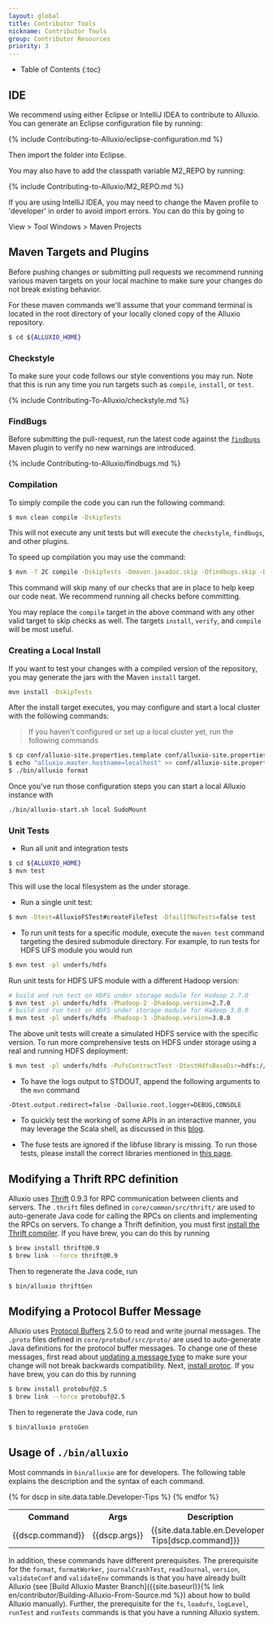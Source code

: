 ```yaml
---
layout: global
title: Contributor Tools
nickname: Contributor Tools
group: Contributor Resources
priority: 3
---
```


* Table of Contents
{:toc}

## IDE

We recommend using either Eclipse or IntelliJ IDEA to contribute to Alluxio. You can generate an
Eclipse configuration file by running:

{% include Contributing-to-Alluxio/eclipse-configuration.md %}

Then import the folder into Eclipse.

You may also have to add the classpath variable M2_REPO by running:

{% include Contributing-to-Alluxio/M2_REPO.md %}

If you are using IntelliJ IDEA, you may need to change the Maven profile to 'developer' in order
to avoid import errors. You can do this by going to

View > Tool Windows > Maven Projects

## Maven Targets and Plugins

Before pushing changes or submitting pull requests we recommend running various maven targets on
your local machine to make sure your changes do not break existing behavior.

For these maven commands we'll assume that your command terminal is located in the root directory
of your locally cloned copy of the Alluxio repository.

```bash
$ cd ${ALLUXIO_HOME}
```

### Checkstyle

To make sure your code follows our style conventions you may run. Note that this is run any time
you run targets such as `compile`, `install`, or `test`.

{% include Contributing-To-Alluxio/checkstyle.md %}

### FindBugs

Before submitting the pull-request, run the latest code against the
[`findbugs`](http://findbugs.sourceforge.net/) Maven plugin to verify no new warnings are
introduced.

{% include Contributing-to-Alluxio/findbugs.md %}

### Compilation

To simply compile the code you can run the following command:

```bash
$ mvn clean compile -DskipTests
```

This will not execute any unit tests but will execute the `checkstyle`, `findbugs`, and other
plugins.

To speed up compilation you may use the command:

```bash
$ mvn -T 2C compile -DskipTests -Dmaven.javadoc.skip -Dfindbugs.skip -Dcheckstyle.skip -Dlicense.skip
```

This command will skip many of our checks that are in place to help keep our code neat. We
recommend running all checks before committing.

You may replace the `compile` target in the above command with any other valid target to skip checks
as well. The targets `install`, `verify`, and `compile` will be most useful.


### Creating a Local Install

If you want to test your changes with a compiled version of the repository, you may generate the
jars with the Maven `install` target.

```bash
mvn install -DskipTests
```

After the install target executes, you may configure and start a local cluster
with the following commands:

> If you haven't configured or set up a local cluster yet, run the following commands

```bash
$ cp conf/alluxio-site.properties.template conf/alluxio-site.properties
$ echo "alluxio.master.hostname=localhost" >> conf/alluxio-site.properties
$ ./bin/alluxio format
```

Once you've run those configuration steps you can start a local Alluxio instance with

```bash
./bin/alluxio-start.sh local SudoMount
```

### Unit Tests

- Run all unit and integration tests

```bash
$ cd ${ALLUXIO_HOME}
$ mvn test
```

This will use the local filesystem as the under storage.

- Run a single unit test:

```bash
$ mvn -Dtest=AlluxioFSTest#createFileTest -DfailIfNoTests=false test
```

- To run unit tests for a specific module, execute the `maven test` command targeting
the desired submodule directory. For example, to run tests for HDFS UFS module you would run

```bash
$ mvn test -pl underfs/hdfs
```

Run unit tests for HDFS UFS module with a different Hadoop version:

```bash
# build and run test on HDFS under storage module for Hadoop 2.7.0
$ mvn test -pl underfs/hdfs -Phadoop-2 -Dhadoop.version=2.7.0
# build and run test on HDFS under storage module for Hadoop 3.0.0
$ mvn test -pl underfs/hdfs -Phadoop-3 -Dhadoop.version=3.0.0
```

The above unit tests will create a simulated HDFS service with the specific version.
To run more comprehensive tests on HDFS under storage using a real and running HDFS deployment:

```bash
$ mvn test -pl underfs/hdfs -PufsContractTest -DtestHdfsBaseDir=hdfs://ip:port/alluxio_test
```

- To have the logs output to STDOUT, append the following arguments to the `mvn` command

```
-Dtest.output.redirect=false -Dalluxio.root.logger=DEBUG,CONSOLE
```

- To quickly test the working of some APIs in an interactive manner, you may
leverage the Scala shell, as discussed in this
[blog](http://scala4fun.tumblr.com/post/84791653967/interactivejavacoding).

- The fuse tests are ignored if the libfuse library is missing. To run those tests, please install the correct libraries
mentioned in [this page](Mounting-Alluxio-FS-with-FUSE.html#requirements).

## Modifying a Thrift RPC definition

Alluxio uses [Thrift](https://thrift.apache.org/) 0.9.3 for RPC communication between clients and servers. The `.thrift`
files defined in `core/common/src/thrift/` are used to auto-generate Java code for calling the
RPCs on clients and implementing the RPCs on servers. To change a Thrift definition, you
must first [install the Thrift compiler](https://thrift.apache.org/docs/install/).
If you have brew, you can do this by running

```bash
$ brew install thrift@0.9
$ brew link --force thrift@0.9
```

Then to regenerate the Java code, run

```bash
$ bin/alluxio thriftGen
```

## Modifying a Protocol Buffer Message

Alluxio uses [Protocol Buffers](https://developers.google.com/protocol-buffers/) 2.5.0 to read and write journal messages. The `.proto` files
defined in `core/protobuf/src/proto/` are used to auto-generate Java definitions for
the protocol buffer messages. To change one of these messages, first read about
[updating a message type](https://developers.google.com/protocol-buffers/docs/proto#updating)
to make sure your change will not break backwards compatibility. Next,
[install protoc](https://github.com/google/protobuf#protocol-buffers---googles-data-interchange-format).
If you have brew, you can do this by running

```bash
$ brew install protobuf@2.5
$ brew link --force protobuf@2.5
```

Then to regenerate the Java code, run

```bash
$ bin/alluxio protoGen
```

## Usage of `./bin/alluxio`

Most commands in `bin/alluxio` are for developers. The following table explains the description and
the syntax of each command.

<table class="table table-striped">
    <tr><th>Command</th><th>Args</th><th>Description</th></tr>
    {% for dscp in site.data.table.Developer-Tips %}
        <tr>
            <td>{{dscp.command}}</td>
            <td>{{dscp.args}}</td>
            <td>{{site.data.table.en.Developer-Tips[dscp.command]}}</td>
        </tr>
    {% endfor %}
</table>

In addition, these commands have different prerequisites. The prerequisite for the `format`,
`formatWorker`, `journalCrashTest`, `readJournal`, `version`, `validateConf` and `validateEnv` commands is that you
have already built Alluxio (see [Build Alluxio Master Branch]({{site.baseurl}}{% link
en/contributor/Building-Alluxio-From-Source.md %}) about how to build Alluxio manually). Further,
the prerequisite for the `fs`, `loadufs`, `logLevel`, `runTest` and `runTests` commands is that you
have a running Alluxio system.
